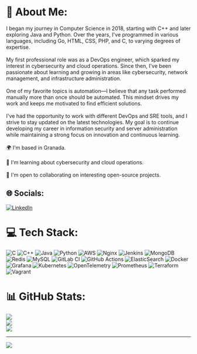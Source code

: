 # 💫 About Me:
I began my journey in Computer Science in 2018, starting with C++ and later exploring Java and Python. Over the years, I've programmed in various languages, including Go, HTML, CSS, PHP, and C, to varying degrees of expertise.<br><br>My first professional role was as a DevOps engineer, which sparked my interest in cybersecurity and cloud operations. Since then, I've been passionate about learning and growing in areas like cybersecurity, network management, and infrastructure administration.<br><br>One of my favorite topics is automation—I believe that any task performed manually more than once should be automated. This mindset drives my work and keeps me motivated to find efficient solutions.<br><br>I've had the opportunity to work with different DevOps and SRE tools, and I strive to stay updated on the latest technologies. My goal is to continue developing my career in information security and server administration while maintaining a strong focus on innovation and continuous learning.<br><br>🌍 I'm based in Granada.<br><br>🧠 I'm learning about cybersecurity and cloud operations.<br><br>🤝 I'm open to collaborating on interesting open-source projects.


## 🌐 Socials:
[![LinkedIn](https://img.shields.io/badge/LinkedIn-%230077B5.svg?logo=linkedin&logoColor=white)](https://linkedin.com/in/https://www.linkedin.com/in/jose-luis-paris-reyes/) 

# 💻 Tech Stack:
![C](https://img.shields.io/badge/c-%2300599C.svg?style=flat&logo=c&logoColor=white) ![C++](https://img.shields.io/badge/c++-%2300599C.svg?style=flat&logo=c%2B%2B&logoColor=white) ![Java](https://img.shields.io/badge/java-%23ED8B00.svg?style=flat&logo=openjdk&logoColor=white) ![Python](https://img.shields.io/badge/python-3670A0?style=flat&logo=python&logoColor=ffdd54) ![AWS](https://img.shields.io/badge/AWS-%23FF9900.svg?style=flat&logo=amazon-aws&logoColor=white) ![Nginx](https://img.shields.io/badge/nginx-%23009639.svg?style=flat&logo=nginx&logoColor=white) ![Jenkins](https://img.shields.io/badge/jenkins-%232C5263.svg?style=flat&logo=jenkins&logoColor=white) ![MongoDB](https://img.shields.io/badge/MongoDB-%234ea94b.svg?style=flat&logo=mongodb&logoColor=white) ![Redis](https://img.shields.io/badge/redis-%23DD0031.svg?style=flat&logo=redis&logoColor=white) ![MySQL](https://img.shields.io/badge/mysql-4479A1.svg?style=flat&logo=mysql&logoColor=white) ![GitLab CI](https://img.shields.io/badge/gitlab%20CI-%23181717.svg?style=flat&logo=gitlab&logoColor=white) ![GitHub Actions](https://img.shields.io/badge/github%20actions-%232671E5.svg?style=flat&logo=githubactions&logoColor=white) ![ElasticSearch](https://img.shields.io/badge/-ElasticSearch-005571?style=flat&logo=elasticsearch) ![Docker](https://img.shields.io/badge/docker-%230db7ed.svg?style=flat&logo=docker&logoColor=white) ![Grafana](https://img.shields.io/badge/grafana-%23F46800.svg?style=flat&logo=grafana&logoColor=white) ![Kubernetes](https://img.shields.io/badge/kubernetes-%23326ce5.svg?style=flat&logo=kubernetes&logoColor=white) ![OpenTelemetry](https://img.shields.io/badge/OpenTelemetry-FFFFFF?&style=flat&logo=opentelemetry&logoColor=black) ![Prometheus](https://img.shields.io/badge/Prometheus-E6522C?style=flat&logo=Prometheus&logoColor=white) ![Terraform](https://img.shields.io/badge/terraform-%235835CC.svg?style=flat&logo=terraform&logoColor=white) ![Vagrant](https://img.shields.io/badge/vagrant-%231563FF.svg?style=flat&logo=vagrant&logoColor=white)
# 📊 GitHub Stats:
![](https://github-readme-stats.vercel.app/api?username=XileonXL&theme=radical&hide_border=false&include_all_commits=false&count_private=false)<br/>
![](https://github-readme-streak-stats.herokuapp.com/?user=XileonXL&theme=radical&hide_border=false)<br/>
![](https://github-readme-stats.vercel.app/api/top-langs/?username=XileonXL&theme=radical&hide_border=false&include_all_commits=false&count_private=false&layout=compact)

---
[![](https://visitcount.itsvg.in/api?id=XileonXL&icon=0&color=0)](https://visitcount.itsvg.in)

<!-- Proudly created with GPRM ( https://gprm.itsvg.in ) -->
